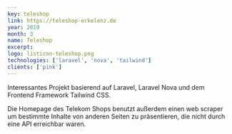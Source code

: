 ```yaml
---
key: teleshop
link: https://teleshop-erkelenz.de
year: 2019
month: 3
name: Teleshop
excerpt:
logo: listicon-teleshop.png
technologies: ['laravel', 'nova', 'tailwind']
clients: ['pink']
---
```


Interessantes Projekt basierend auf Laravel, Laravel Nova und dem Frontend Framework Tailwind CSS.

Die Homepage des Telekom Shops benutzt außerdem einen web scraper um bestimmte Inhalte von anderen Seiten zu präsentieren, die nicht durch eine API erreichbar waren.

